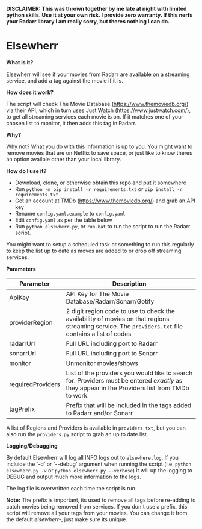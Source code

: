 **DISCLAIMER: This was thrown together by me late at night with limited python skills. Use it at your own risk. I provide zero warranty. If this nerfs your Radarr library I am really sorry, but theres nothing I can do.**

# Elsewherr
 
**What is it?**

Elsewherr will see if your movies from Radarr are available on a streaming service, and add a tag against the movie if it is.

**How does it work?**

The script will check The Movie Database (https://www.themoviedb.org/) via their API, which in turn uses Just Watch (https://www.justwatch.com/), to get all streaming services each movie is on. If it matches one of your chosen list to monitor, it then adds this tag in Radarr.

**Why?**

Why not? What you do with this information is up to you. You might want to remove movies that are on Netflix to save space, or just like to know theres an option availble other than your local library. 

**How do I use it?**
- Download, clone, or otherwise obtain this repo and put it somewhere
- Run `python -m pip install -r requirements.txt` or `pip install -r requirements.txt`
- Get an account at TMDb (https://www.themoviedb.org/) and grab an API key
- Rename `config.yaml.example` to `config.yaml`
- Edit `config.yaml` as per the table below
- Run `python elsewherr.py`, or `run.bat` to run the script to run the Radarr script.

You might want to setup a scheduled task or something to run this regularly to keep the list up to date as moves are added to or drop off streaming services.

**Parameters**

|Parameter|Description|
|---|---|
|ApiKey|API Key for The Movie Database/Radarr/Sonarr/Gotify|
|providerRegion|2 digit region code to use to check the availability of movies on that regions streaming service. The `providers.txt` file contains a list of codes|
|radarrUrl|Full URL including port to Radarr|
|sonarrUrl|Full URL including port to Sonarr|
|monitor|Unmonitor movies/shows|
|requiredProviders|List of the providers you would like to search for. Providers must be entered *exactly* as they appear in the Providers list from TMDb to work. |
|tagPrefix|Prefix that will be included in the tags added to Radarr and/or Sonarr|

A list of Regions and Providers is available in `providers.txt`, but you can also run the `providers.py` script to grab an up to date list. 

**Logging/Debugging**

By default Elsewherr will log all INFO logs out to `elsewhere.log`. If you incluide the '-d' or '--debug' argument when running the script (i.e. `python elsewherr.py -v` or `python elsewherr.py --verbose`) it will up the logging to DEBUG and output much more information to the logs.

The log file is overwritten each time the script is run.

**Note:** The prefix is important, its used to remove all tags before re-adding to catch movies being removed from services. If you don't use a prefix, this script will remove all your tags from your movies. You can change it from the default *elsewherr-*, just make sure its unique.


